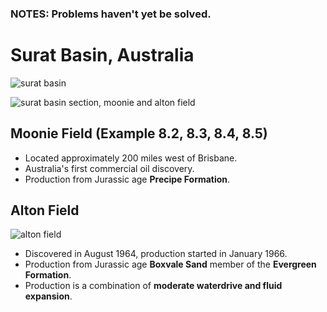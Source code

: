 ### **NOTES**: Problems haven't yet be solved.

# Surat Basin, Australia

![surat basin](https://user-images.githubusercontent.com/51282928/75560096-282f0680-5a77-11ea-9575-d48fa5910c78.jpg)

![surat basin section, moonie and alton field](https://user-images.githubusercontent.com/51282928/75560174-4268e480-5a77-11ea-9019-125e223fa1e9.gif)

## Moonie Field (Example 8.2, 8.3, 8.4, 8.5)

* Located approximately 200 miles west of Brisbane. 
* Australia's first commercial oil discovery.
* Production from Jurassic age **Precipe Formation**.

## Alton Field

![alton field](https://user-images.githubusercontent.com/51282928/75560673-35002a00-5a78-11ea-85b8-d9a759252a4f.PNG)

* Discovered in August 1964, production started in January 1966.
* Production from Jurassic age **Boxvale Sand** member of the **Evergreen Formation**.
* Production is a combination of **moderate waterdrive and fluid expansion**.
